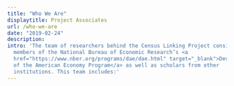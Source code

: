 ```yaml
---
title: "Who We Are"
displaytitle: Project Associates
url: /who-we-are
date: "2019-02-24"
description: 
intro: 'The team of researchers behind the Census Linking Project consists of
  members of the National Bureau of Economic Research’s <a
  href="https://www.nber.org/programs/dae/dae.html" target="_blank">Development
  of the American Economy Program</a> as well as scholars from other
  institutions. This team includes:'
---
```

